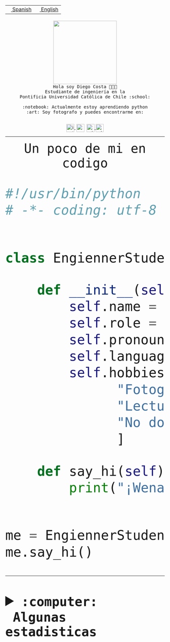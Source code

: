 <table border="0"  align="right">
 <tr><td><a href="README.md"><img src="https://upload.wikimedia.org/wikipedia/commons/thumb/8/89/Bandera_de_Espa%C3%B1a.svg/1200px-Bandera_de_Espa%C3%B1a.svg.png" height="10"> Spanish</a></td>
 <td><a href="README.en.md"><img src="https://upload.wikimedia.org/wikipedia/commons/a/a4/Flag_of_the_United_States.svg" height="10"> English</a></td></tr>
</table><br><br><br>


<p align="center">
  <img src="https://github.com/diegocostares/diegocostares/blob/main/Images/aaa2.gif?raw=true" height="200px" weight="200px">
  <br><samp>
    Hola soy Diego Costa 👨🏻‍💻<br>
    Estudiante de ingeniería en la <br>
    Pontificia Universidad Católica de Chile :school:<br>
  <br>
    :notebook: Actualmente estoy aprendiendo python <br>
    :art: Soy fotografo y puedes encontrarme en: <br>
  <br></samp>
  
</p>

<p align="center">
   <a href="https://instagram.com/diegocosta_no" target="blank">
    <img 
    align="center" src="https://cdn.jsdelivr.net/npm/simple-icons@3.0.1/icons/instagram.svg" alt="instagram" height="25px" width="25px" />
  </a>
  <a style="border: 3px solid; color: white;"href="https://t.me/diegocosta_no" target="blank">
  <img
  align="center" alt="Telegram" width="25px" src="https://icons-for-free.com/iconfiles/png/512/Telegram-1324888767380505522.png" />
</a>
<a href="https://api.whatsapp.com/send?phone=56971897835&text=Hola!" target="blank">
  <img
  align="center" alt="wtsp" width="25px" src="https://img.icons8.com/pastel-glyph/2x/whatsapp--v2.png" />
</a>
<a href="https://www.linkedin.com/in/diego-costa-786249213/" target="blank">
  <img
  align="center" alt="wtsp" width="25px" src="https://img.icons8.com/metro/452/linkedin.png" />
</a>

  </a>
</p>

---


<p align="center"><font size="25"><samp>Un poco de mi en codigo</samp></front></p>


```python
#!/usr/bin/python
# -*- coding: utf-8 -*-


class EngiennerStudent:

    def __init__(self):
        self.name = "Diego Costa"
        self.role = "Estudiante"
        self.pronouns = "he/him"
        self.language_spoken = ["es_CL", "en_US"]
        self.hobbies = [
              "Fotografia",
              "Lectura",
              "No dormir",
              ]

    def say_hi(self):
        print("¡Wena mundo!")


me = EngiennerStudent()
me.say_hi()
```
---
<details>
  <summary><b><samp>:computer: &nbsp;Algunas estadisticas</samp></b></summary>
  <br/></p>

<!--START_SECTION:waka-->
![Code Time](http://img.shields.io/badge/Code%20Time-1%2C022%20hrs%2044%20mins-blue)

**Soy nocturno 🦉** 

```text
🌞 Mañana                 30 commits          ░░░░░░░░░░░░░░░░░░░░░░░░░   01.01 % 
🌆 Día                    923 commits         ████████░░░░░░░░░░░░░░░░░   30.92 % 
🌃 Tarde                  1298 commits        ███████████░░░░░░░░░░░░░░   43.48 % 
🌙 Noche                  734 commits         ██████░░░░░░░░░░░░░░░░░░░   24.59 % 
```
📅 **Soy más productivo los Martes** 

```text
Lunes                    464 commits         ████░░░░░░░░░░░░░░░░░░░░░   15.54 % 
Martes                   567 commits         █████░░░░░░░░░░░░░░░░░░░░   18.99 % 
Miércoles                402 commits         ███░░░░░░░░░░░░░░░░░░░░░░   13.47 % 
Jueves                   452 commits         ████░░░░░░░░░░░░░░░░░░░░░   15.14 % 
Viernes                  428 commits         ████░░░░░░░░░░░░░░░░░░░░░   14.34 % 
Sábado                   236 commits         ██░░░░░░░░░░░░░░░░░░░░░░░   07.91 % 
Domingo                  436 commits         ████░░░░░░░░░░░░░░░░░░░░░   14.61 % 
```


📊 **Esta semana me dediqué a** 

```text
🐱‍💻 Proyectos: 
arqui-t3                 8 hrs 2 mins        ████████░░░░░░░░░░░░░░░░░   33.08 % 
2023-1-S4-Grupo2-Scraper 6 hrs 1 min         ██████░░░░░░░░░░░░░░░░░░░   24.77 % 
2023-1-S4-Grupo2-IA      5 hrs 14 mins       █████░░░░░░░░░░░░░░░░░░░░   21.56 % 
Index-capstone           2 hrs 1 min         ██░░░░░░░░░░░░░░░░░░░░░░░   08.34 % 
2023-1-S4-Grupo2-Backend 1 hr 21 mins        █░░░░░░░░░░░░░░░░░░░░░░░░   05.62 % 
```


 Last Updated on 06/06/2023 02:58:32 UTC
<!--END_SECTION:waka-->
  
  

<p align="center"> <img src="https://github-readme-stats.vercel.app/api?username=diegocostares&show_icons=true&theme=ayu-mirage" alt="abhisheknaiidu" /></p>
 
</details>
